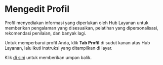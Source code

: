 # <a name="edit-profile"></a>Mengedit Profil

Profil menyediakan informasi yang diperlukan oleh Hub Layanan untuk memberikan pengalaman yang disesuaikan, pelatihan yang dipersonalisasi, rekomendasi penilaian, dan banyak lagi.

Untuk memperbarui profil Anda, klik **Tab Profil** di sudut kanan atas Hub Layanan, lalu ikuti instruksi yang ditampilkan di layar.

Klik <a href="mailto:SHub_Feedback_RC@Microsoft.com?subject=Resource%20Center%20Feedback%3A%20%3CInsert%20feedback%20topic%3E%3E&amp;body=%3C%3Cplease%20submit%20your%20feedback%20with%20enough%20detail%20on%20the%20problem%2C%20reproduction%20steps%20and%20what%20you%20desire%20to%20happen%3E%3E" target="_blank">di sini</a> untuk memberikan umpan balik.
